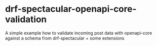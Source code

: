# drf-spectacular-openapi-core-validation
A simple example how to validate incoming post data with openapi-core against a schema from drf-spectacular + some extensions
